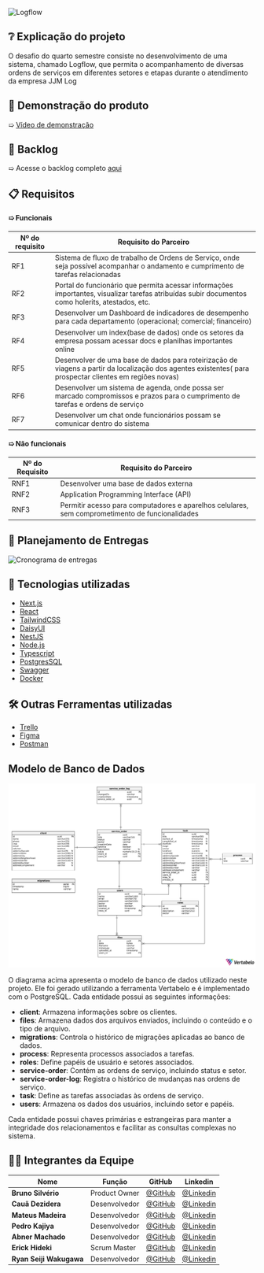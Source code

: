 
![Logflow](https://github.com/user-attachments/assets/4809dc55-8849-444f-9168-0c413b6091e2)

## ❔ Explicação do projeto  

O desafio do quarto semestre consiste no desenvolvimento de uma sistema, chamado Logflow, que permita o acompanhamento de diversas ordens de serviços em diferentes setores e etapas durante o atendimento da empresa JJM Log

## 👀 Demonstração do produto
➯ [Vídeo de demonstração](https://www.youtube.com/watch?v=8bnKvWPvFwc)

## 📄 Backlog
➯ Acesse o backlog completo [aqui](https://cold-spice-64e.notion.site/12128f34d09580f5a685f331ad284884?v=12128f34d09581d790f6000c6fa5996d&pvs=4)

## 📋 Requisitos
#### ➯ Funcionais
| Nº do requisito | Requisito do Parceiro                                                                                                                         |
| ------------------- | ----------------------------------------------------------------------------------------------------------------------------------------------- |
| RF1                 | Sistema de fluxo de trabalho de Ordens de Serviço, onde seja possível acompanhar o andamento e cumprimento de tarefas relacionadas                                                                       |
| RF2                 | Portal do funcionário que permita acessar informações importantes, visualizar tarefas atribuídas subir documentos como holerits, atestados, etc.                                                                                                                           |
| RF3                 | Desenvolver um Dashboard de indicadores de desempenho para cada departamento (operacional; comercial; financeiro)                               |
| RF4                 | Desenvolver um index(base de dados) onde os setores da empresa possam acessar docs e planilhas importantes online                                                 |
| RF5                 | Desenvolver de uma base de dados para roteirização de viagens a partir da localização dos agentes existentes( para prospectar clientes em regiões novas) |
| RF6                 | Desenvolver um sistema de agenda, onde possa ser marcado compromissos e prazos para o cumprimento de tarefas e ordens de serviço                                                                                                                                          |
| RF7                 | Desenvolver um chat onde funcionários possam se comunicar dentro do sistema                                                                                                                                       |

#### ➯ Não funcionais
| Nº do Requisito | Requisito do Parceiro                                      |
| ------------------- | ---------------------------------------------------------- |
| RNF1                | Desenvolver uma base de dados externa                                      |
| RNF2                | Application Programming Interface (API)                    |
| RNF3                | Permitir acesso para computadores e aparelhos celulares, sem comprometimento de funcionalidades |

## 📅 Planejamento de Entregas
![Cronograma de entregas](https://github.com/user-attachments/assets/1c817916-ba9b-40ab-9aa4-a6c9bb60ab3f)

## 🧰 Tecnologias utilizadas
- [Next.js](https://nextjs.org)
- [React](https://react.dev)
- [TailwindCSS](https://tailwindcss.com)
- [DaisyUI](https://daisyui.com)
- [NestJS](https://nestjs.com)
- [Node.js](https://nodejs.org/pt)
- [Typescript](https://www.typescriptlang.org)
- [PostgresSQL](https://www.postgresql.org)
- [Swagger](https://swagger.io)
- [Docker](https://www.docker.com)


  
## 🛠️ Outras Ferramentas utilizadas
- [Trello](https://www.trello.com)
- [Figma](https://www.figma.com)
- [Postman](https://www.postman.com)

## Modelo de Banco de Dados

<p align="center">
  <img src="resources/db-model.png" alt="Modelo de Banco de Dados" />
</p>

O diagrama acima apresenta o modelo de banco de dados utilizado neste projeto. Ele foi gerado utilizando a ferramenta Vertabelo e é implementado com o PostgreSQL. Cada entidade possui as seguintes informações:

- **client**: Armazena informações sobre os clientes.
- **files**: Armazena dados dos arquivos enviados, incluindo o conteúdo e o tipo de arquivo.
- **migrations**: Controla o histórico de migrações aplicadas ao banco de dados.
- **process**: Representa processos associados a tarefas.
- **roles**: Define papéis de usuário e setores associados.
- **service-order**: Contém as ordens de serviço, incluindo status e setor.
- **service-order-log**: Registra o histórico de mudanças nas ordens de serviço.
- **task**: Define as tarefas associadas às ordens de serviço.
- **users**: Armazena os dados dos usuários, incluindo setor e papéis.

Cada entidade possui chaves primárias e estrangeiras para manter a integridade dos relacionamentos e facilitar as consultas complexas no sistema.


## 👨‍💻 Integrantes da Equipe

<div align="center">
  
|Nome|Função|GitHub|Linkedin|
| -------- |-------- |-------- |-------- |
|**Bruno Silvério**|Product Owner|[@GitHub](https://github.com/BrunoVieira30)|[@Linkedin](https://www.linkedin.com/in/bruno-vieira-b999a2224/)
|**Cauã Dezidera**|Desenvolvedor|[@GitHub](https://github.com/CauaDezidera)|[@Linkedin](https://www.linkedin.com/in/cauã-dezidera-375736275/) 
|**Mateus Madeira**|Desenvolvedor|[@GitHub](https://github.com/mafemad)|[@Linkedin](https://www.linkedin.com/in/mateus-ferreira-madeira)
|**Pedro Kajiya**|Desenvolvedor|[@GitHub](https://github.com/kajiyap)|[@Linkedin](https://www.linkedin.com/in/pedro-santos-kajiya-65763b260/)
|**Abner Machado**|Desenvolvedor|[@GitHub](https://github.com/abnerdouglas)|[@Linkedin](https://www.linkedin.com/in/abner-douglas-a70a9b199/)
|**Erick Hideki**|Scrum Master|[@GitHub](https://github.com/erickhoawata)|[@Linkedin](http://linkedin.com/in/érick-awata)
|**Ryan Seiji Wakugawa**|Desenvolvedor|[@GitHub](https://github.com/ryan-wakugawa)|[@Linkedin](https://www.linkedin.com/in/ryan-wakugawa-526bbb27a)

<br>  
  
</div>
